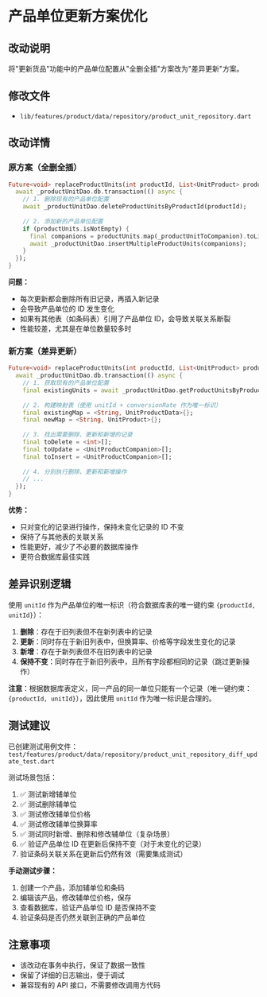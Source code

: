 # 产品单位更新方案优化

## 改动说明

将"更新货品"功能中的产品单位配置从"全删全插"方案改为"差异更新"方案。

## 修改文件

- `lib/features/product/data/repository/product_unit_repository.dart`

## 改动详情

### 原方案（全删全插）

```dart
Future<void> replaceProductUnits(int productId, List<UnitProduct> productUnits) async {
  await _productUnitDao.db.transaction(() async {
    // 1. 删除现有的产品单位配置
    await _productUnitDao.deleteProductUnitsByProductId(productId);
    
    // 2. 添加新的产品单位配置
    if (productUnits.isNotEmpty) {
      final companions = productUnits.map(_productUnitToCompanion).toList();
      await _productUnitDao.insertMultipleProductUnits(companions);
    }
  });
}
```

**问题：**
- 每次更新都会删除所有旧记录，再插入新记录
- 会导致产品单位的 ID 发生变化
- 如果有其他表（如条码表）引用了产品单位 ID，会导致关联关系断裂
- 性能较差，尤其是在单位数量较多时

### 新方案（差异更新）

```dart
Future<void> replaceProductUnits(int productId, List<UnitProduct> productUnits) async {
  await _productUnitDao.db.transaction(() async {
    // 1. 获取现有的产品单位配置
    final existingUnits = await _productUnitDao.getProductUnitsByProductId(productId);
    
    // 2. 构建映射表（使用 unitId + conversionRate 作为唯一标识）
    final existingMap = <String, UnitProductData>{};
    final newMap = <String, UnitProduct>{};
    
    // 3. 找出需要删除、更新和新增的记录
    final toDelete = <int>[];
    final toUpdate = <UnitProductCompanion>[];
    final toInsert = <UnitProductCompanion>[];
    
    // 4. 分别执行删除、更新和新增操作
    // ...
  });
}
```

**优势：**
- 只对变化的记录进行操作，保持未变化记录的 ID 不变
- 保持了与其他表的关联关系
- 性能更好，减少了不必要的数据库操作
- 更符合数据库最佳实践

## 差异识别逻辑

使用 `unitId` 作为产品单位的唯一标识（符合数据库表的唯一键约束 `{productId, unitId}`）：

1. **删除**：存在于旧列表但不在新列表中的记录
2. **更新**：同时存在于新旧列表中，但换算率、价格等字段发生变化的记录
3. **新增**：存在于新列表但不在旧列表中的记录
4. **保持不变**：同时存在于新旧列表中，且所有字段都相同的记录（跳过更新操作）

**注意**：根据数据库表定义，同一产品的同一单位只能有一个记录（唯一键约束：`{productId, unitId}`），因此使用 `unitId` 作为唯一标识是合理的。

## 测试建议

已创建测试用例文件：`test/features/product/data/repository/product_unit_repository_diff_update_test.dart`

测试场景包括：
1. ✅ 测试新增辅单位
2. ✅ 测试删除辅单位
3. ✅ 测试修改辅单位价格
4. ✅ 测试修改辅单位换算率
5. ✅ 测试同时新增、删除和修改辅单位（复杂场景）
6. ✅ 验证产品单位 ID 在更新后保持不变（对于未变化的记录）
7. 验证条码关联关系在更新后仍然有效（需要集成测试）

**手动测试步骤：**
1. 创建一个产品，添加辅单位和条码
2. 编辑该产品，修改辅单位价格，保存
3. 查看数据库，验证产品单位 ID 是否保持不变
4. 验证条码是否仍然关联到正确的产品单位

## 注意事项

- 该改动在事务中执行，保证了数据一致性
- 保留了详细的日志输出，便于调试
- 兼容现有的 API 接口，不需要修改调用方代码
